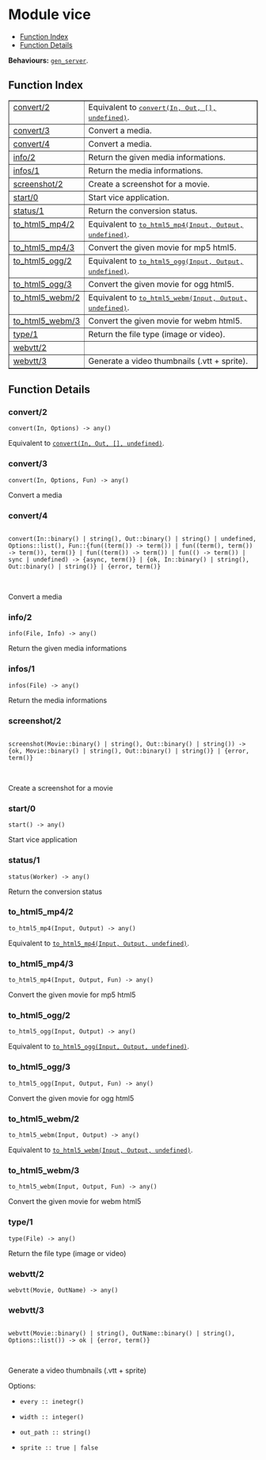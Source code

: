 

# Module vice #
* [Function Index](#index)
* [Function Details](#functions)

__Behaviours:__ [`gen_server`](gen_server.md).

<a name="index"></a>

## Function Index ##


<table width="100%" border="1" cellspacing="0" cellpadding="2" summary="function index"><tr><td valign="top"><a href="#convert-2">convert/2</a></td><td>Equivalent to <a href="#convert-4"><tt>convert(In, Out, [], undefined)</tt></a>.</td></tr><tr><td valign="top"><a href="#convert-3">convert/3</a></td><td>
Convert a media.</td></tr><tr><td valign="top"><a href="#convert-4">convert/4</a></td><td>
Convert a media.</td></tr><tr><td valign="top"><a href="#info-2">info/2</a></td><td>
Return the given media informations.</td></tr><tr><td valign="top"><a href="#infos-1">infos/1</a></td><td>
Return the media informations.</td></tr><tr><td valign="top"><a href="#screenshot-2">screenshot/2</a></td><td>
Create a screenshot for a movie.</td></tr><tr><td valign="top"><a href="#start-0">start/0</a></td><td>
Start vice application.</td></tr><tr><td valign="top"><a href="#status-1">status/1</a></td><td>
Return the conversion status.</td></tr><tr><td valign="top"><a href="#to.md5_mp4-2">to_html5_mp4/2</a></td><td>Equivalent to <a href="#to.md5_mp4-3"><tt>to_html5_mp4(Input, Output, undefined)</tt></a>.</td></tr><tr><td valign="top"><a href="#to.md5_mp4-3">to_html5_mp4/3</a></td><td>
Convert the given movie for mp5 html5.</td></tr><tr><td valign="top"><a href="#to.md5_ogg-2">to_html5_ogg/2</a></td><td>Equivalent to <a href="#to.md5_ogg-3"><tt>to_html5_ogg(Input, Output, undefined)</tt></a>.</td></tr><tr><td valign="top"><a href="#to.md5_ogg-3">to_html5_ogg/3</a></td><td>
Convert the given movie for ogg html5.</td></tr><tr><td valign="top"><a href="#to.md5_webm-2">to_html5_webm/2</a></td><td>Equivalent to <a href="#to.md5_webm-3"><tt>to_html5_webm(Input, Output, undefined)</tt></a>.</td></tr><tr><td valign="top"><a href="#to.md5_webm-3">to_html5_webm/3</a></td><td>
Convert the given movie for webm html5.</td></tr><tr><td valign="top"><a href="#type-1">type/1</a></td><td>
Return the file type (image or video).</td></tr><tr><td valign="top"><a href="#webvtt-2">webvtt/2</a></td><td></td></tr><tr><td valign="top"><a href="#webvtt-3">webvtt/3</a></td><td> 
Generate a video thumbnails (.vtt + sprite).</td></tr></table>


<a name="functions"></a>

## Function Details ##

<a name="convert-2"></a>

### convert/2 ###

`convert(In, Options) -> any()`

Equivalent to [`convert(In, Out, [], undefined)`](#convert-4).

<a name="convert-3"></a>

### convert/3 ###

`convert(In, Options, Fun) -> any()`

Convert a media

<a name="convert-4"></a>

### convert/4 ###

<pre><code>
convert(In::binary() | string(), Out::binary() | string() | undefined, Options::list(), Fun::{fun((term()) -&gt; term()) | fun((term(), term()) -&gt; term()), term()} | fun((term()) -&gt; term()) | fun(() -&gt; term()) | sync | undefined) -&gt; {async, term()} | {ok, In::binary() | string(), Out::binary() | string()} | {error, term()}
</code></pre>
<br />

Convert a media

<a name="info-2"></a>

### info/2 ###

`info(File, Info) -> any()`

Return the given media informations

<a name="infos-1"></a>

### infos/1 ###

`infos(File) -> any()`

Return the media informations

<a name="screenshot-2"></a>

### screenshot/2 ###

<pre><code>
screenshot(Movie::binary() | string(), Out::binary() | string()) -&gt; {ok, Movie::binary() | string(), Out::binary() | string()} | {error, term()}
</code></pre>
<br />

Create a screenshot for a movie

<a name="start-0"></a>

### start/0 ###

`start() -> any()`

Start vice application

<a name="status-1"></a>

### status/1 ###

`status(Worker) -> any()`

Return the conversion status

<a name="to_html5_mp4-2"></a>

### to_html5_mp4/2 ###

`to_html5_mp4(Input, Output) -> any()`

Equivalent to [`to_html5_mp4(Input, Output, undefined)`](#to.md5_mp4-3).

<a name="to_html5_mp4-3"></a>

### to_html5_mp4/3 ###

`to_html5_mp4(Input, Output, Fun) -> any()`

Convert the given movie for mp5 html5

<a name="to_html5_ogg-2"></a>

### to_html5_ogg/2 ###

`to_html5_ogg(Input, Output) -> any()`

Equivalent to [`to_html5_ogg(Input, Output, undefined)`](#to.md5_ogg-3).

<a name="to_html5_ogg-3"></a>

### to_html5_ogg/3 ###

`to_html5_ogg(Input, Output, Fun) -> any()`

Convert the given movie for ogg html5

<a name="to_html5_webm-2"></a>

### to_html5_webm/2 ###

`to_html5_webm(Input, Output) -> any()`

Equivalent to [`to_html5_webm(Input, Output, undefined)`](#to.md5_webm-3).

<a name="to_html5_webm-3"></a>

### to_html5_webm/3 ###

`to_html5_webm(Input, Output, Fun) -> any()`

Convert the given movie for webm html5

<a name="type-1"></a>

### type/1 ###

`type(File) -> any()`

Return the file type (image or video)

<a name="webvtt-2"></a>

### webvtt/2 ###

`webvtt(Movie, OutName) -> any()`

<a name="webvtt-3"></a>

### webvtt/3 ###

<pre><code>
webvtt(Movie::binary() | string(), OutName::binary() | string(), Options::list()) -&gt; ok | {error, term()}
</code></pre>
<br />


Generate a video thumbnails (.vtt + sprite)

Options:

* `every :: inetegr()`

* `width :: integer()`

* `out_path :: string()`

* `sprite :: true | false`


